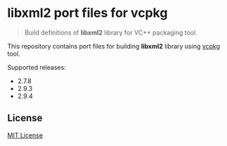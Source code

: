 # libxml2 port files for vcpkg

> Build definitions of **libxml2** library for VC++ packaging tool.

This repository contains port files for building **libxml2** library using [vcpkg] tool.

Supported releases:
* 2.7.8
* 2.9.3
* 2.9.4


## License

[MIT License](LICENSE)


[vcpkg]: https://github.com/Microsoft/vcpkg
